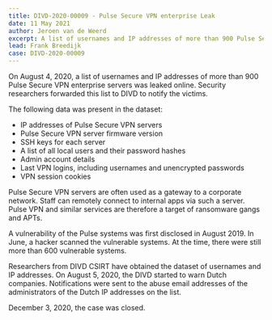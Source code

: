```yaml
---
title: DIVD-2020-00009 - Pulse Secure VPN enterprise Leak
date: 11 May 2021
author: Jeroen van de Weerd
excerpt: A list of usernames and IP addresses of more than 900 Pulse Secure VPN enterprise servers was leaked online. Security researchers forwarded this list to DIVD who notified the victims.   
lead: Frank Breedijk
case: DIVD-2020-00009
--- 
```


On August 4, 2020, a list of usernames and IP addresses of more than 900 Pulse Secure VPN enterprise servers was leaked online. Security researchers forwarded this list to DIVD to notify the victims.

The following data was present in the dataset:
- IP addresses of Pulse Secure VPN servers
- Pulse Secure VPN server firmware version
- SSH keys for each server
- A list of all local users and their password hashes
- Admin account details
- Last VPN logins, including usernames and unencrypted passwords
- VPN session cookies

Pulse Secure VPN servers are often used as a gateway to a corporate network. Staff can remotely connect to internal apps via such a server. Pulse VPN and similar services are therefore a target of ransomware gangs and APTs.

A vulnerability of the Pulse systems was first disclosed in August 2019. In June, a hacker scanned the vulnerable systems. At the time, there were still more than 600 vulnerable systems.

Researchers from DIVD CSIRT have obtained the dataset of usernames and IP addresses. On August 5, 2020, the DIVD started to warn Dutch companies. Notifications were sent to the abuse email addresses of the administrators of the Dutch IP addresses on the list.

December 3, 2020, the case was closed.
